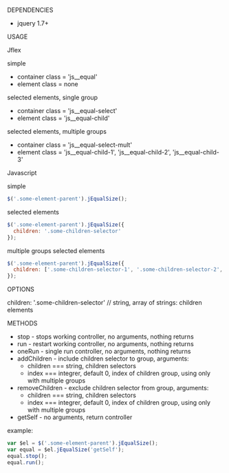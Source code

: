 DEPENDENCIES
- jquery 1.7+

USAGE

Jflex

simple
- container class = 'js__equal'
- element class = none

selected elements, single group
- container class = 'js__equal-select'
- element class = 'js__equal-child'

selected elements, multiple groups
- container class = 'js__equal-select-mult'
- element class = 'js__equal-child-1', 'js__equal-child-2', 'js__equal-child-3'


Javascript

simple
```javascript
$('.some-element-parent').jEqualSize();
```

selected elements

```javascript
$('.some-element-parent').jEqualSize({
  children: '.some-children-selector' 
});
```

multiple groups selected elements

```javascript
$('.some-element-parent').jEqualSize({
  children: ['.some-children-selector-1', '.some-children-selector-2', '.some-children-selector-3']
});
```


OPTIONS

children: '.some-children-selector' // string, array of strings: children elements

METHODS

- stop - stops working controller, no arguments, nothing returns
- run - restart working controller, no arguments, nothing returns
- oneRun - single run controller, no arguments, nothing returns
- addChildren - include children selector to group, arguments:
    - children === string, children selectors
    - index === integrer, default 0, index of children group, using only with multiple groups
- removeChildren - exclude children selector from group, arguments:
    - children === string, children selectors
    - index === integrer, default 0, index of children group, using only with multiple groups
- getSelf - no arguments, return controller

example:

```javascript
var $el = $('.some-element-parent').jEqualSize();
var equal = $el.jEqualSize('getSelf');
equal.stop();
equal.run();
```


